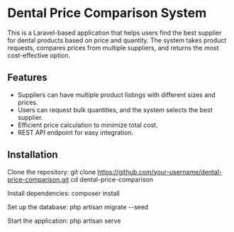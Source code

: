 # Dental Price Comparison System

This is a Laravel-based application that helps users find the best supplier for dental products based on price and quantity. The system takes product requests, compares prices from multiple suppliers, and returns the most cost-effective option.

## Features
- Suppliers can have multiple product listings with different sizes and prices.
- Users can request bulk quantities, and the system selects the best supplier.
- Efficient price calculation to minimize total cost.
- REST API endpoint for easy integration.

## Installation
Clone the repository:
   git clone https://github.com/your-username/dental-price-comparison.git
   cd dental-price-comparison

   Install dependencies:
   composer install

   Set up the database:
   php artisan migrate --seed

   Start the application:
   php artisan serve
